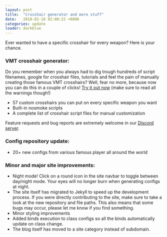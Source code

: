 ```yaml
---
layout: post
title:  "Crosshair generator and more stuff"
date:   2018-02-18 02:00:22 +0800
categories: update
loader: darkblue
---
```


Ever wanted to have a specific crosshair for every weapon? Here is your chance.


### VMT crosshair generator:

Do you remember when you always had to dig trough hundreds of script filenames, google for crosshair files, tutorials and feel the pain of manually creating those famous VMT crosshairs?
Well, fear no more, because now you can do this in a couple of clicks!
[Try it out now](https://cfg.tf/tools/crosshairs/) (make sure to read all the warnings though!)

* 57 custom crosshairs you can put on every specific weapon you want
* Built-in nosmoke scripts
* A complete list of crosshair script files for manual customization

Feature requests and bug reports are extremely welcome in our [Discord server](https://discord.gg/79cbsTu).

### Config repository update:

* 20+ new configs from various famous player all around the world


### Minor and major site improvements:

* Night mode! Click on a round icon in the site navbar to toggle between day/night mode. Your eyes will no longer burn when generating configs at night.
* The site itself has migrated to Jekyll to speed up the development process. If you were directly contributing to the site, make sure to take a look at the new repository and file paths. This also means that some bugs may occur, please let me know if you find something.
* Minor styling improvements
* Added binds execution to class configs so all the binds automatically update on class change.
* The blog itself has moved to a site category instead of subdomain.